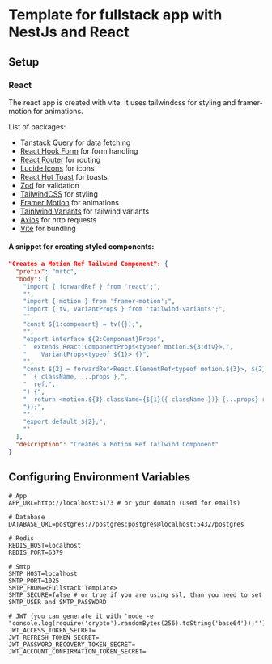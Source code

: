 # Template for fullstack app with NestJs and React

## Setup

### React

The react app is created with vite. It uses tailwindcss for styling and framer-motion for animations.

List of packages:

- [Tanstack Query](https://tanstack.com/query/v3/) for data fetching
- [React Hook Form](https://react-hook-form.com/) for form handling
- [React Router](https://reactrouter.com/) for routing
- [Lucide Icons](https://lucide.dev/) for icons
- [React Hot Toast](https://react-hot-toast.com/) for toasts
- [Zod](https://zod.dev) for validation
- [TailwindCSS](https://tailwindcss.com/) for styling
- [Framer Motion](https://www.framer.com/motion/) for animations
- [Tainlwind Variants](https://www.tailwind-variants.org/) for tailwind variants
- [Axios](https://axios-http.com/) for http requests
- [Vite](https://vitejs.dev/) for bundling

#### A snippet for creating styled components:

```json
"Creates a Motion Ref Tailwind Component": {
  "prefix": "mrtc",
  "body": [
    "import { forwardRef } from 'react';",
    "",
    "import { motion } from 'framer-motion';",
    "import { tv, VariantProps } from 'tailwind-variants';",
    "",
    "const ${1:component} = tv({});",
    "",
    "export interface ${2:Component}Props",
    "  extends React.ComponentProps<typeof motion.${3:div}>,",
    "    VariantProps<typeof ${1}> {}",
    "",
    "const ${2} = forwardRef<React.ElementRef<typeof motion.${3}>, ${2}Props>(function _${2}(",
    "  { className, ...props },",
    "  ref,",
    ") {",
    "  return <motion.${3} className={${1}({ className })} {...props} ref={ref} />;",
    "});",
    "",
    "export default ${2};",
    ""
  ],
  "description": "Creates a Motion Ref Tailwind Component"
}
```

## Configuring Environment Variables

```env
# App
APP_URL=http://localhost:5173 # or your domain (used for emails)

# Database
DATABASE_URL=postgres://postgres:postgres@localhost:5432/postgres

# Redis
REDIS_HOST=localhost
REDIS_PORT=6379

# Smtp
SMTP_HOST=localhost
SMTP_PORT=1025
SMTP_FROM=<Fullstack Template>
SMTP_SECURE=false # or true if you are using ssl, than you need to set SMTP_USER and SMTP_PASSWORD

# JWT (you can generate it with 'node -e "console.log(require('crypto').randomBytes(256).toString('base64'));"')
JWT_ACCESS_TOKEN_SECRET=
JWT_REFRESH_TOKEN_SECRET=
JWT_PASSWORD_RECOVERY_TOKEN_SECRET=
JWT_ACCOUNT_CONFIRMATION_TOKEN_SECRET=
```
